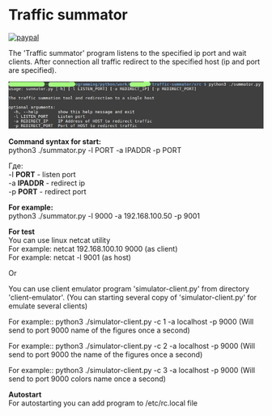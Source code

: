 <h1>Traffic summator</h1>

[![paypal](https://www.paypalobjects.com/en_US/i/btn/btn_donateCC_LG.gif)](https://www.paypal.com/cgi-bin/webscr?cmd=_donations&business=KMHLMS36HC5MY&lc=RU&item_name=Traffic%20Summator%20Program&currency_code=RUB&bn=PP%2dDonationsBF%3abtn_donateCC_LG%2egif%3aNonHosted)
<br>

<p>
The 'Traffic summator' program listens to the specified ip port and wait clients. After connection all traffic redirect to the specified host (ip and port are specified).
</p>

![Main Window](https://github.com/avedensky/traffic-summator/raw/master/scr/scr-1.jpg)

<p>
<b>
Command syntax for start:
</b>
<br>
python3 ./summator.py -l PORT -a IPADDR -p PORT
</p>

<p>
Где:<br>
-I <b>PORT</b> - listen port<br>
-a <b>IPADDR</b> - redirect ip<br>
-p <b>PORT</b> - redirect port
</p>

<p>
<b>For example:</b><br>
python3 ./summator.py -l 9000 -a 192.168.100.50 -p 9001
</p>

<p>
<b>For test</b><br>
You can use linux netcat utility<br>
For example: netcat 192.168.100.10 9000 (as client)<br>
For example: netcat -l 9001 (as host)<br>

Or<br> 

You can use client emulator program 'simulator-client.py' from directory
'client-emulator'. (You can starting several copy of 'simulator-client.py' for emulate several clients)<br>

For example:: python3 ./simulator-client.py -c 1 -a localhost -p 9000 (Will send to port 9000 name of the figures once a second)<br>

For example:: python3 ./simulator-client.py -c 2 -a localhost -p 9000 (Will send to port 9000 the name of the figures once a second)<br>

For example:: python3 ./simulator-client.py -c 3 -a localhost -p 9000 (Will send to port 9000 colors name once a second)
</p>

<p>
<b>Autostart</b>
<br>
For autostarting you can add program to /etc/rc.local file
</p>
